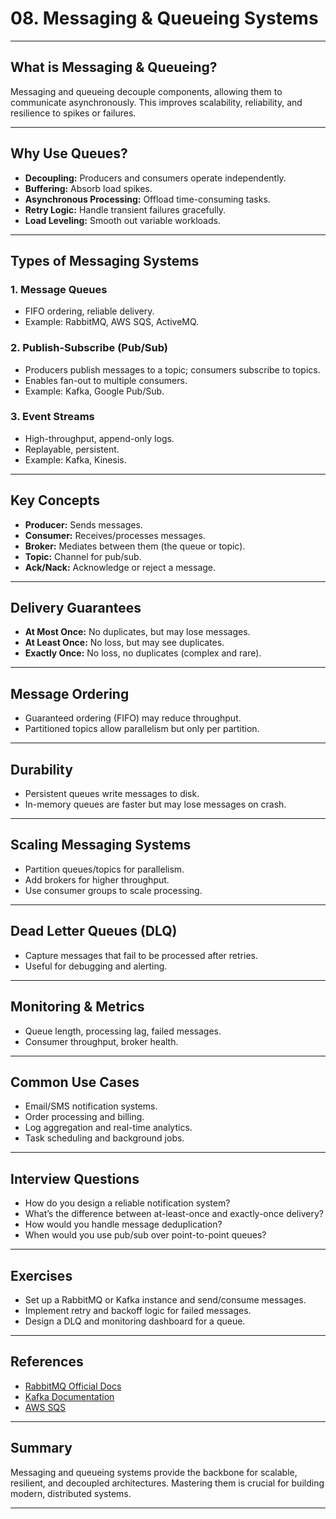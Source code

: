 # 08. Messaging & Queueing Systems

---

## What is Messaging & Queueing?

Messaging and queueing decouple components, allowing them to communicate asynchronously. This improves scalability, reliability, and resilience to spikes or failures.

---

## Why Use Queues?

- **Decoupling:** Producers and consumers operate independently.
- **Buffering:** Absorb load spikes.
- **Asynchronous Processing:** Offload time-consuming tasks.
- **Retry Logic:** Handle transient failures gracefully.
- **Load Leveling:** Smooth out variable workloads.

---

## Types of Messaging Systems

### 1. Message Queues

- FIFO ordering, reliable delivery.
- Example: RabbitMQ, AWS SQS, ActiveMQ.

### 2. Publish-Subscribe (Pub/Sub)

- Producers publish messages to a topic; consumers subscribe to topics.
- Enables fan-out to multiple consumers.
- Example: Kafka, Google Pub/Sub.

### 3. Event Streams

- High-throughput, append-only logs.
- Replayable, persistent.
- Example: Kafka, Kinesis.

---

## Key Concepts

- **Producer:** Sends messages.
- **Consumer:** Receives/processes messages.
- **Broker:** Mediates between them (the queue or topic).
- **Topic:** Channel for pub/sub.
- **Ack/Nack:** Acknowledge or reject a message.

---

## Delivery Guarantees

- **At Most Once:** No duplicates, but may lose messages.
- **At Least Once:** No loss, but may see duplicates.
- **Exactly Once:** No loss, no duplicates (complex and rare).

---

## Message Ordering

- Guaranteed ordering (FIFO) may reduce throughput.
- Partitioned topics allow parallelism but only per partition.

---

## Durability

- Persistent queues write messages to disk.
- In-memory queues are faster but may lose messages on crash.

---

## Scaling Messaging Systems

- Partition queues/topics for parallelism.
- Add brokers for higher throughput.
- Use consumer groups to scale processing.

---

## Dead Letter Queues (DLQ)

- Capture messages that fail to be processed after retries.
- Useful for debugging and alerting.

---

## Monitoring & Metrics

- Queue length, processing lag, failed messages.
- Consumer throughput, broker health.

---

## Common Use Cases

- Email/SMS notification systems.
- Order processing and billing.
- Log aggregation and real-time analytics.
- Task scheduling and background jobs.

---

## Interview Questions

- How do you design a reliable notification system?
- What’s the difference between at-least-once and exactly-once delivery?
- How would you handle message deduplication?
- When would you use pub/sub over point-to-point queues?

---

## Exercises

- Set up a RabbitMQ or Kafka instance and send/consume messages.
- Implement retry and backoff logic for failed messages.
- Design a DLQ and monitoring dashboard for a queue.

---

## References

- [RabbitMQ Official Docs](https://www.rabbitmq.com/documentation.html)
- [Kafka Documentation](https://kafka.apache.org/documentation/)
- [AWS SQS](https://aws.amazon.com/sqs/)

---

## Summary

Messaging and queueing systems provide the backbone for scalable, resilient, and decoupled architectures. Mastering them is crucial for building modern, distributed systems.

---
